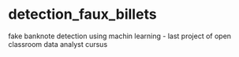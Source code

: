 # detection_faux_billets
fake banknote detection using machin learning - last project of open classroom data analyst cursus
